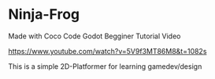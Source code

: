 # Ninja-Frog
 Made with Coco Code Godot Begginer Tutorial Video

https://www.youtube.com/watch?v=5V9f3MT86M8&t=1082s

This is a simple 2D-Platformer for learning gamedev/design
